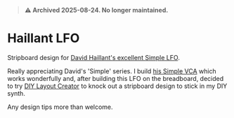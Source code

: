 > **⚠️ Archived 2025-08-24. No longer maintained.**

# Haillant LFO
Stripboard design for [David Haillant's excellent Simple LFO](https://www.davidhaillant.com/simple-lfo-1-5/). 

Really appreciating David's 'Simple' series. I build [his Simple VCA](https://www.davidhaillant.com/simple-vca/) which works wonderfully and, after building this LFO on the breadboard, decided to try [DIY Layout Creator](https://bancika.github.io/diy-layout-creator/) to knock out a stripboard design to stick in my DIY synth.

Any design tips more than welcome.